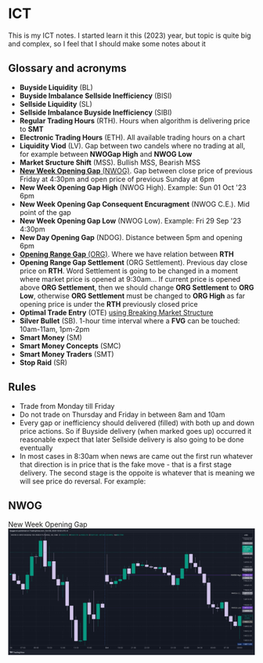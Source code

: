 # ICT
This is my ICT notes. I started learn it this (2023) year, but topic is quite big and complex, so I feel
that I should make some notes about it

## Glossary and acronyms

* **Buyside Liquidity** (BL)
* **Buyside Imbalance Sellside Inefficiency** (BISI)
* **Sellside Liquidity** (SL)
* **Sellside Imbalance Buyside Inefficiency** (SIBI)
* **Regular Trading Hours** (RTH). Hours when algorithm is delivering price to **SMT**
* **Electronic Trading Hours** (ETH). All available trading hours on a chart
* **Liquidity Viod** (LV). Gap between two candels where no trading at all, for example between **NWOGap High** and **NWOG Low**
* **Market Sructure Shift** (MSS). Bullish MSS, Bearish MSS
* [**New Week Opening Gap** (NWOG)](https://www.youtube.com/live/LoXPDfFoLSc?si=Ob_gRATBCm7Fgm2W&t=1251). Gap between
  close price of previous Friday at 4:30pm and open price of previous Sunday at 6pm
* **New Week Opening Gap High** (NWOG High). Example: Sun 01 Oct '23 6pm
* **New Week Opening Gap Consequent Encuragment** (NWOG C.E.). Mid point of the gap
* **New Week Opening Gap Low** (NWOG Low). Example: Fri 29 Sep '23 4:30pm
* **New Day Opening Gap** (NDOG). Distance between 5pm and opening 6pm
* [**Opening Range Gap** (ORG)](https://www.youtube.com/live/LoXPDfFoLSc?si=Gp6dGyGANROcwTpQ&t=1327). Where we have
  relation between **RTH**
* **Opening Range Gap Settlement** (ORG Settlement). Previous day close price on **RTH**. Word Settlement is going to
  be changed in a moment where market price is opened at 9:30am... If current price is opened above
  **ORG Settlement**, then we should change **ORG Settlement** to **ORG Low**, otherwise **ORG Settlement** must be changed to
  **ORG High** as far opening price is under the **RTH** previously closed price
* **Optimal Trade Entry** (OTE) [using Breaking Market Structure](https://www.youtube.com/watch?v=aQrd75xwBS4)
* **Silver Bullet** (SB). 1-hour time interval where a **FVG** can be touched: 10am-11am, 1pm-2pm
* **Smart Money** (SM)
* **Smart Money Concepts** (SMC)
* **Smart Money Traders** (SMT)
* **Stop Raid** (SR)

## Rules

* Trade from Monday till Friday
* Do not trade on Thursday and Friday in between 8am and 10am
* Every gap or inefficiency should delivered (filled) with both up and down price actions. So if Buyside delivery (when marked
  goes up) occurred it reasonable expect that later Sellside delivery is also going to be done eventually
* In most cases in 8:30am when news are came out the first run whatever that direction is in price that is the fake move - that is
  a first stage delivery. The second stage is the oppoite is whatever that is meaning we will see price do reversal. For example:
  

## NWOG
New Week Opening Gap
![NWOG MNQ1!](./NWOG-MNQ1!.png)
